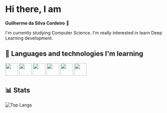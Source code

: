 # Hi there, I am  
**Guilherme da Silva Cordeiro** 👋

I'm currently studying Computer Science. I'm really interested in learn Deep Learning development.

## 🚀 Languages and technologies I'm learning
<p>
  <img src="https://cdn.jsdelivr.net/gh/devicons/devicon/icons/html5/html5-original.svg" width="40"/>
  <img src="https://cdn.jsdelivr.net/gh/devicons/devicon/icons/css3/css3-original.svg" width="40"/>
  <img src="https://cdn.jsdelivr.net/gh/devicons/devicon/icons/javascript/javascript-original.svg" width="40"/>
  <img src="https://cdn.jsdelivr.net/gh/devicons/devicon/icons/typescript/typescript-original.svg" width="40"/>
  <img src="https://cdn.jsdelivr.net/gh/devicons/devicon/icons/react/react-original.svg" width="40"/>
  <img src="https://cdn.jsdelivr.net/gh/devicons/devicon/icons/nodejs/nodejs-original.svg" width="40"/>
</p>

## 📊 Stats
![Top Langs](https://github-readme-stats.vercel.app/api/top-langs/?username=SeuUsuario&layout=compact&theme=tokyonight)
